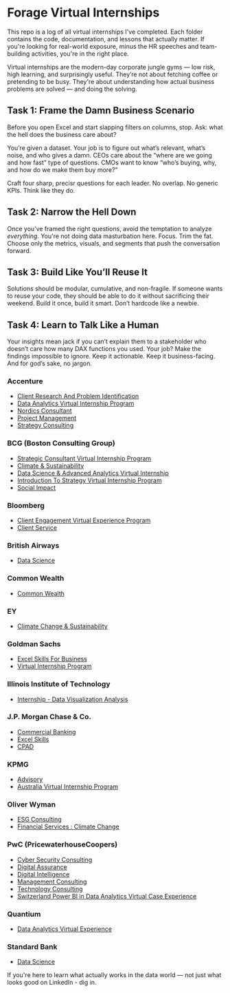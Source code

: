 # Forage Virtual Internships

This repo is a log of all virtual internships I've completed. Each folder contains the code, documentation, and lessons that actually matter. If you're looking for real-world exposure, minus the HR speeches and team-building activities, you're in the right place.

Virtual internships are the modern-day corporate jungle gyms — low risk, high learning, and surprisingly useful. They’re not about fetching coffee or pretending to be busy. They're about understanding how actual business problems are solved — and doing the solving.

## Task 1: Frame the Damn Business Scenario

Before you open Excel and start slapping filters on columns, stop. Ask: what the hell does the business care about?

You’re given a dataset. Your job is to figure out what’s relevant, what’s noise, and who gives a damn. CEOs care about the “where are we going and how fast” type of questions. CMOs want to know “who’s buying, why, and how do we make them buy more?”

Craft four sharp, precisr questions for each leader. No overlap. No generic KPIs. Think like they do.

## Task 2: Narrow the Hell Down

Once you’ve framed the right questions, avoid the temptation to analyze *everything*. You're not doing data masturbation here. Focus. Trim the fat. Choose only the metrics, visuals, and segments that push the conversation forward.

## Task 3: Build Like You’ll Reuse It

Solutions should be modular, cumulative, and non-fragile. If someone wants to reuse your code, they should be able to do it without sacrificing their weekend. Build it once, build it smart. Don’t hardcode like a newbie.

## Task 4: Learn to Talk Like a Human

Your insights mean jack if you can’t explain them to a stakeholder who doesn’t care how many DAX functions you used. Your job? Make the findings impossible to ignore. Keep it actionable. Keep it business-facing. And for god’s sake, no jargon.

### Accenture
*   [Client Research And Problem Identification](https://github.com/Balasubramanian-pg/Forage-Virtual-Internships/tree/main/Accenture%20Client%20Research%20And%20Problem%20Identification)
*   [Data Analytics Virtual Internship Program](https://github.com/Balasubramanian-pg/Forage-Virtual-Internships/tree/main/Accenture%20Data%20Analytics%20Virtual%20Internship%20Program)
*   [Nordics Consultant](https://github.com/Balasubramanian-pg/Forage-Virtual-Internships/tree/main/Accenture%20Nordics%20Consultant)
*   [Project Management](https://github.com/Balasubramanian-pg/Forage-Virtual-Internships/tree/main/Accenture%20Project%20Management)
*   [Strategy Consulting](https://github.com/Balasubramanian-pg/Forage-Virtual-Internships/tree/main/Accenture%20Strategy%20Consulting)

### BCG (Boston Consulting Group)
*   [Strategic Consultant Virtual Internship Program](https://github.com/Balasubramanian-pg/Forage-Virtual-Internships/tree/main/BCG%20Strategic%20Consultant%20Virtual%20Internship%20Program)
*   [Climate & Sustainability](https://github.com/Balasubramanian-pg/Forage-Virtual-Internships/tree/main/BCG%20Climate%20%26%20Sustainability)
*   [Data Science & Advanced Analytics Virtual Internship](https://github.com/Balasubramanian-pg/Forage-Virtual-Internships/tree/main/BCG%20Data%20Science%20%26%20Advanced%20Analytics%20Virtual%20Internship)
*   [Introduction To Strategy Virtual Internship Program](https://github.com/Balasubramanian-pg/Forage-Virtual-Internships/tree/main/BCG%20Introduction%20To%20Strategy%20Virtual%20Internship%20Program)
*   [Social Impact](https://github.com/Balasubramanian-pg/Forage-Virtual-Internships/tree/main/BCG%20Social%20Impact)

### Bloomberg
*   [Client Engagement Virtual Experience Program](https://github.com/Balasubramanian-pg/Forage-Virtual-Internships/tree/main/Bloomberg%20Client%20Engagement%20Virtual%20Experience%20Program)
*   [Client Service](https://github.com/Balasubramanian-pg/Forage-Virtual-Internships/tree/main/Bloomberg%20Client%20Service)

### British Airways
*   [Data Science](https://github.com/Balasubramanian-pg/Forage-Virtual-Internships/tree/main/British%20Airways%20Data%20Science)

### Common Wealth
*   [Common Wealth](https://github.com/Balasubramanian-pg/Forage-Virtual-Internships/tree/main/Common%20Wealth)

### EY
*   [Climate Change & Sustainability](https://github.com/Balasubramanian-pg/Forage-Virtual-Internships/tree/main/EY%20Climate%20Change%20%26%20Sustainability)

### Goldman Sachs
*   [Excel Skills For Business](https://github.com/Balasubramanian-pg/Forage-Virtual-Internships/tree/main/Goldman%20Sachs%20Excel%20Skills%20For%20Business)
*   [Virtual Internship Program](https://github.com/Balasubramanian-pg/Forage-Virtual-Internships/tree/main/Goldman%20Sachs%20Virtual%20Internship%20Programm)

### Illinois Institute of Technology
*   [Internship - Data Visualization Analysis](https://github.com/Balasubramanian-pg/Forage-Virtual-Internships/tree/main/Illnois%20Institute%20of%20Technology%20Internship%20-%20Data%20Visualization%20Analysis)

### J.P. Morgan Chase & Co.
*   [Commercial Banking](https://github.com/Balasubramanian-pg/Forage-Virtual-Internships/tree/main/JP%20Commercial%20Banking)
*   [Excel Skills](https://github.com/Balasubramanian-pg/Forage-Virtual-Internships/tree/main/JP%20Morgan%20Chase%20%26%20Co.%20Excel%20Skills)
*   [CPAD](https://github.com/Balasubramanian-pg/Forage-Virtual-Internships/tree/main/JP%20Morgan%20Chase%20CPAD)

### KPMG
*   [Advisory](https://github.com/Balasubramanian-pg/Forage-Virtual-Internships/tree/main/KMPG%20Advisory)
*   [Australia Virtual Internship Program](https://github.com/Balasubramanian-pg/Forage-Virtual-Internships/tree/main/KPMG%20Australia%20Virtual%20Internship%20Program)

### Oliver Wyman
*   [ESG Consulting](https://github.com/Balasubramanian-pg/Forage-Virtual-Internships/tree/main/Oliver%20Wyman%20ESG%20Consulting)
*   [Financial Services : Climate Change](https://github.com/Balasubramanian-pg/Forage-Virtual-Internships/tree/main/Oliver%20Wyman%20Financial%20Services%20%3A%20Climate%20Change)

### PwC (PricewaterhouseCoopers)
*   [Cyber Security Consulting](https://github.com/Balasubramanian-pg/Forage-Virtual-Internships/tree/main/PWC%20Cyber%20Security%20Consulting)
*   [Digital Assurance](https://github.com/Balasubramanian-pg/Forage-Virtual-Internships/tree/main/PWC%20Digital%20Assurance)
*   [Digital Intelligence](https://github.com/Balasubramanian-pg/Forage-Virtual-Internships/tree/main/PWC%20Digital%20Intelligence)
*   [Management Consulting](https://github.com/Balasubramanian-pg/Forage-Virtual-Internships/tree/main/PWC%20Management%20Consulting)
*   [Technology Consulting](https://github.com/Balasubramanian-pg/Forage-Virtual-Internships/tree/main/PWC%20Technology%20Consulting)
*   [Switzerland Power BI in Data Analytics Virtual Case Experience](https://github.com/Balasubramanian-pg/Forage-Virtual-Internships/tree/main/PwC%20Switzerland%20Power%20BI%20in%20Data%20Analytics%20Virtual%20Case%20Experience)

### Quantium
*   [Data Analytics Virtual Experience](https://github.com/Balasubramanian-pg/Forage-Virtual-Internships/tree/main/Quanitium%20Data%20Analytics%20Virtual%20Experience)

### Standard Bank
*   [Data Science](https://github.com/Balasubramanian-pg/Forage-Virtual-Internships/tree/main/Standard%20Bank%20Data%20Science)

If you're here to learn what actually works in the data world — not just what looks good on LinkedIn - dig in.
